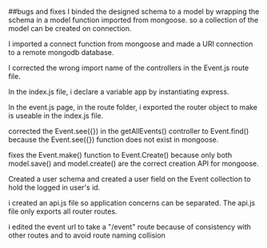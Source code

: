 ##bugs and fixes
I binded the designed schema to a model by wrapping the schema in a model function imported from mongoose. so a collection of the model can be created on connection.

I imported a connect function from mongoose and made a URI connection to a remote mongodb database.

I corrected the wrong import name of the controllers in the Event.js route file.

In the index.js file, i declare a variable app by instantiating express.

In the event.js page, in the route folder, i exported the router object to make is useable in the index.js file.

corrected the Event.see({}) in the getAllEvents() controller to Event.find() because the Event.see({}) function does not exist in mongoose.

fixes the Event.make() function to Event.Create() because only both model.save() and model.create() are the correct creation API for mongoose.

Created a user schema and created a user field on the Event collection to hold the logged in user's id.

i created an api.js file so application concerns can be separated. The api.js file only exports all router routes.

i edited the event url to take a "/event" route because of consistency with other routes and to avoid route naming collision

